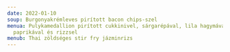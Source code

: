 ```yaml
---
date: 2022-01-10
soup: Burgonyakrémleves pirított bacon chips-szel
menua: Pulykamedallion pirított cukkinivel, sárgarépával, lila hagymával,
  paprikával és rizzsel
menub: Thai zöldséges stir fry jázminrizs
---
```

